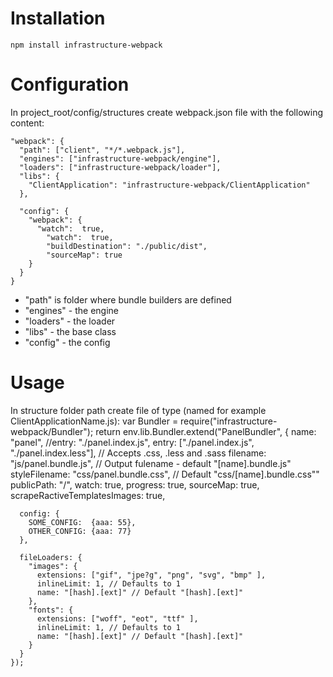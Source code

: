 Installation
============

    npm install infrastructure-webpack


Configuration
=============

In project_root/config/structures create webpack.json file with the following content:

    "webpack": {
      "path": ["client", "*/*.webpack.js"],
      "engines": ["infrastructure-webpack/engine"],
      "loaders": ["infrastructure-webpack/loader"],
      "libs": {
        "ClientApplication": "infrastructure-webpack/ClientApplication"
      },

      "config": {
        "webpack": {
          "watch":  true,
            "watch":  true,
            "buildDestination": "./public/dist",
            "sourceMap": true
        }
      }
    }

- "path" is folder where bundle builders are defined
- "engines" - the engine
- "loaders" - the loader
- "libs"    - the base class
- "config"  - the config


Usage
=====

In structure folder path create file of type (named for example ClientApplicationName.js):
    var Bundler = require("infrastructure-webpack/Bundler");
    return env.lib.Bundler.extend("PanelBundler", {
      name: "panel",
      //entry: "./panel.index.js",
      entry: ["./panel.index.js", "./panel.index.less"], // Accepts .css, .less and .sass
      filename: "js/panel.bundle.js", // Output fulename - default "[name].bundle.js"
      styleFilename: "css/panel.bundle.css", // Default "css/[name].bundle.css""
      publicPath: "/",
      watch: true,
      progress: true,
      sourceMap: true,
      scrapeRactiveTemplatesImages: true,

      config: {
        SOME_CONFIG:  {aaa: 55},
        OTHER_CONFIG: {aaa: 77}
      },

      fileLoaders: {
        "images": {
          extensions: ["gif", "jpe?g", "png", "svg", "bmp" ],
          inlineLimit: 1, // Defaults to 1
          name: "[hash].[ext]" // Default "[hash].[ext]"
        },
        "fonts": {
          extensions: ["woff", "eot", "ttf" ],
          inlineLimit: 1, // Defaults to 1
          name: "[hash].[ext]" // Default "[hash].[ext]"
        }
      }
    });

